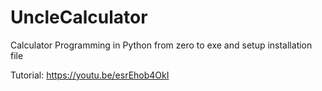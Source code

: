 # UncleCalculator
Calculator Programming in Python from zero to exe and setup installation file


Tutorial: https://youtu.be/esrEhob4OkI

